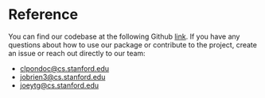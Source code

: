 # Reference

You can find our codebase at the following Github [link](https://github.com/sisl/PyroRL). If you have any questions about how to use our package or contribute to the project, create an issue or reach out directly to our team:

- [clpondoc@cs.stanford.edu](mailto:clpondoc@cs.stanford.edu)
- [jobrien3@cs.stanford.edu](mailto:jobrien3@cs.stanford.edu)
- [joeytg@cs.stanford.edu](mailto:joeytg@cs.stanford.edu)
